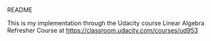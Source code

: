 README

This is my implementation through the Udacity course Linear Algebra Refresher Course at https://classroom.udacity.com/courses/ud953
